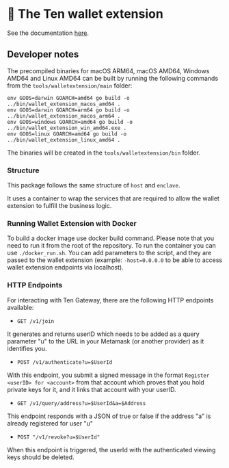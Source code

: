 # 👛 The Ten wallet extension

See the documentation [here](https://docs.obscu.ro/wallet-extension/wallet-extension/).

## Developer notes

The precompiled binaries for macOS ARM64, macOS AMD64, Windows AMD64 and Linux AMD64 can be built by running the 
following commands from the `tools/walletextension/main` folder:

```
env GOOS=darwin GOARCH=amd64 go build -o ../bin/wallet_extension_macos_amd64 .
env GOOS=darwin GOARCH=arm64 go build -o ../bin/wallet_extension_macos_arm64 .
env GOOS=windows GOARCH=amd64 go build -o ../bin/wallet_extension_win_amd64.exe .
env GOOS=linux GOARCH=amd64 go build -o ../bin/wallet_extension_linux_amd64 .
```

The binaries will be created in the `tools/walletextension/bin` folder.

### Structure

This package follows the same structure of `host` and `enclave`.

It uses a container to wrap the services that are required to allow the wallet extension to fulfill the business logic.

### Running Wallet Extension with Docker

To build a docker image use docker build command. Please note that you need to run it from the root of the repository.
To run the container you can use `./docker_run.sh`. You can add parameters to the script, and they are passed to the wallet extension 
(example: `-host=0.0.0.0` to be able to access wallet extension endpoints via localhost).


### HTTP Endpoints

For interacting with Ten Gateway, there are the following HTTP endpoints available:

- `GET /v1/join`

It generates and returns userID which needs to be added as a query parameter "u" to the URL in your Metamask
(or another provider) as it identifies you.

- `POST /v1/authenticate?u=$UserId`

With this endpoint, you submit a signed message in the format `Register <userID> for <account>`
from that account which proves that you hold private keys for it, and it links that account with your userID.

- `GET /v1/query/address?u=$UserId&a=$Address`

This endpoint responds with a JSON of true or false if the address "a" is already registered for user "u"


- `POST "/v1/revoke?u=$UserId"`

When this endpoint is triggered, the userId with the authenticated viewing keys should be deleted.
